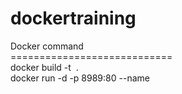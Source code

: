 # dockertraining

Docker command <br>
============================ <br>
docker build -t <image> .  <br>
docker run -d -p 8989:80 --name <container> <image>  <br>
